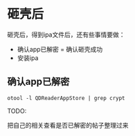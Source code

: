 # 砸壳后

砸壳后，得到ipa文件后，还有些事情要做：

* 确认app已解密 = 确认砸壳成功
* 安装ipa

## 确认app已解密

`otool -l QDReaderAppStore | grep crypt`

TODO:

把自己的相关查看是否已解密的帖子整理过来
